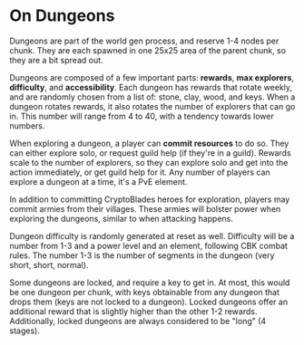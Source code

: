 # On Dungeons

Dungeons are part of the world gen process, and reserve 1-4 nodes per chunk. They are each spawned in one 25x25 area of the parent chunk, so they are a bit spread out.

Dungeons are composed of a few important parts: **rewards**, **max explorers**, **difficulty**, and **accessibility**. Each dungeon has rewards that rotate weekly, and are randomly chosen from a list of: stone, clay, wood, and keys. When a dungeon rotates rewards, it also rotates the number of explorers that can go in. This number will range from 4 to 40, with a tendency towards lower numbers.&#x20;

When exploring a dungeon, a player can **commit resources** to do so. They can either explore solo, or request guild help (if they're in a guild). Rewards scale to the number of explorers, so they can explore solo and get into the action immediately, or get guild help for it. Any number of players can explore a dungeon at a time, it's a PvE element.&#x20;

In addition to committing CryptoBlades heroes for exploration, players may commit armies from their villages. These armies will bolster power when exploring the dungeons, similar to when attacking happens.

Dungeon difficulty is randomly generated at reset as well. Difficulty will be a number from 1-3 and a power level and an element, following CBK combat rules. The number 1-3 is the number of segments in the dungeon (very short, short, normal).

Some dungeons are locked, and require a key to get in. At most, this would be one dungeon per chunk, with keys obtainable from any dungeon that drops them (keys are not locked to a dungeon). Locked dungeons offer an additional reward that is slightly higher than the other 1-2 rewards. Additionally, locked dungeons are always considered to be "long" (4 stages).
